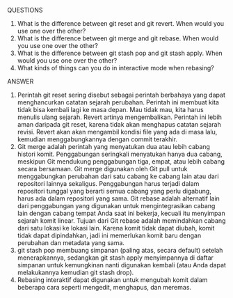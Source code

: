 QUESTIONS
1. What is the difference between git reset and git revert. When would you use one over the other?
2. What is the difference between git merge and git rebase. When would you use one over the other?
3. What is the difference between git stash pop and git stash apply. When would you use one over
   the other?
4. What kinds of things can you do in interactive mode when rebasing?

ANSWER
1. Perintah git reset sering disebut sebagai perintah berbahaya yang dapat menghancurkan catatan
   sejarah perubahan. Perintah ini membuat kita tidak bisa kembali lagi ke masa depan. Mau tidak mau, kita harus menulis ulang sejarah.
   Revert artinya mengembalikan. Perintah ini lebih aman daripada git reset, karena tidak akan menghapus catatan sejarah revisi. Revert akan akan mengambil kondisi file yang ada di masa lalu, kemudian menggabungkannya dengan commit terakhir.
2. Git merge adalah perintah yang menyatukan dua atau lebih cabang histori komit. Penggabungan 
   seringkali menyatukan hanya dua cabang, meskipun Git mendukung penggabungan tiga, empat, atau
   lebih cabang secara bersamaan. Git merge digunakan oleh Git pull untuk menggabungkan perubahan
   dari satu cabang ke cabang lain atau dari repositori lainnya sekaligus. Penggabungan harus
   terjadi dalam repositori tunggal yang berarti semua cabang yang perlu digabung, harus ada dalam
   repositori yang sama.
   Git rebase adalah alternatif lain dari penggabungan yang digunakan untuk mengintegrasikan cabang lain dengan cabang tempat Anda saat ini bekerja, kecuali itu menyimpan sejarah komit linear. Tujuan dari Git rebase adalah memindahkan cabang dari satu lokasi ke lokasi lain. Karena komit tidak dapat diubah, komit tidak dapat dipindahkan, jadi ini memerlukan komit baru dengan perubahan dan metadata yang sama.
3. git stash pop membuang simpanan (paling atas, secara default) setelah menerapkannya, sedangkan 
   git stash apply menyimpannya di daftar simpanan untuk kemungkinan nanti digunakan kembali (atau 
   Anda dapat melakukannya kemudian git stash drop).
4. Rebasing interaktif dapat digunakan untuk mengubah komit dalam beberapa cara seperti mengedit,
   menghapus, dan meremas.